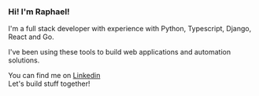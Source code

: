 <h3>Hi! I'm Raphael!</h3> 

<p>I'm a full stack developer with experience with Python, Typescript, Django, React and Go. </p>
<p>I've been using these tools to build web applications and automation solutions.</p>

You can find me on <a href="https://www.linkedin.com/in/raphael-oliveira-47510897/">Linkedin</a><br/>
Let's build stuff together!
